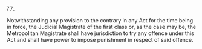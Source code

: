 77.
Notwithstanding any provision to the contrary in any Act for the time being in force, the Judicial Magistrate of the first class or, as the case may be, the Metropolitan Magistrate shall have jurisdiction to try any offence under this Act and shall have power to impose punishment in respect of said offence.
